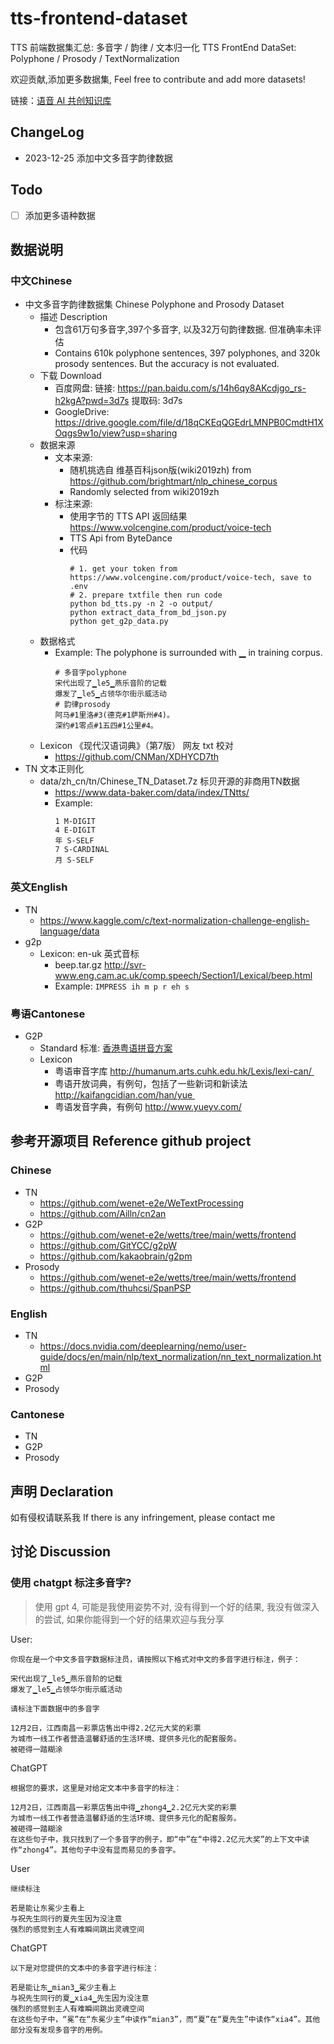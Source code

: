# tts-frontend-dataset
TTS 前端数据集汇总: 多音字 / 韵律 / 文本归一化
TTS FrontEnd DataSet: Polyphone / Prosody / TextNormalization

欢迎贡献,添加更多数据集, Feel free to contribute and add more datasets!

链接：[语音 AI 共创知识库](https://ai-share.feishu.cn/wiki/KoWMwsCkmivXDRkFQ35czp0qned)

## ChangeLog
- 2023-12-25 添加中文多音字韵律数据

## Todo
- [ ] 添加更多语种数据

## 数据说明
### 中文Chinese
- 中文多音字韵律数据集 Chinese Polyphone and Prosody Dataset
  - 描述 Description
    - 包含61万句多音字,397个多音字, 以及32万句韵律数据. 但准确率未评估
    - Contains 610k polyphone sentences, 397 polyphones, and 320k prosody sentences. But the accuracy is not evaluated.
  - 下载 Download
    - 百度网盘: 链接: https://pan.baidu.com/s/14h6qy8AKcdjgo_rs-h2kgA?pwd=3d7s 提取码: 3d7s
    - GoogleDrive: https://drive.google.com/file/d/18qCKEqQGEdrLMNPB0CmdtH1XOqgs9w1o/view?usp=sharing
  - 数据来源
    - 文本来源: 
      - 随机挑选自 维基百科json版(wiki2019zh) from https://github.com/brightmart/nlp_chinese_corpus
      - Randomly selected from wiki2019zh
    - 标注来源:
      - 使用字节的 TTS API 返回结果 https://www.volcengine.com/product/voice-tech
      - TTS Api from ByteDance
      - 代码
        ```
        # 1. get your token from https://www.volcengine.com/product/voice-tech, save to .env
        # 2. prepare txtfile then run code
        python bd_tts.py -n 2 -o output/
        python extract_data_from_bd_json.py 
        python get_g2p_data.py
        ```
  - 数据格式
    - Example: The polyphone is surrounded with ▁ in training corpus.
        ```
        # 多音字polyphone
        宋代出现了▁le5▁燕乐音阶的记载
        爆发了▁le5▁占领华尔街示威活动
        # 韵律prosody
        阿马#1里洛#3(德克#1萨斯州#4)。
        深约#1零点#1五四#1公里#4。
        ```
  - Lexicon 《现代汉语词典》（第7版） 网友 txt 校对
    - https://github.com/CNMan/XDHYCD7th
- TN 文本正则化
  - data/zh_cn/tn/Chinese_TN_Dataset.7z  标贝开源的非商用TN数据
    - https://www.data-baker.com/data/index/TNtts/
    - Example:
        ```
        1 M-DIGIT
        4 E-DIGIT
        年 S-SELF
        7 S-CARDINAL
        月 S-SELF
        ```

### 英文English
- TN 
  - https://www.kaggle.com/c/text-normalization-challenge-english-language/data
- g2p
  - Lexicon: en-uk 英式音标
    - beep.tar.gz http://svr-www.eng.cam.ac.uk/comp.speech/Section1/Lexical/beep.html
    - Example: `IMPRESS ih m p r eh s`

### 粤语Cantonese
- G2P
    - Standard 标准: [香港粤语拼音方案](https://jyutping.org/jyutping/)
    - Lexicon
        - 粤语审音字库 http://humanum.arts.cuhk.edu.hk/Lexis/lexi-can/   
        - 粤语开放词典，有例句，包括了一些新词和新读法 http://kaifangcidian.com/han/yue 
        - 粤语发音字典，有例句 http://www.yueyv.com/


## 参考开源项目 Reference github project

### Chinese
- TN
    - https://github.com/wenet-e2e/WeTextProcessing
    - https://github.com/Ailln/cn2an
- G2P
    - https://github.com/wenet-e2e/wetts/tree/main/wetts/frontend
    - https://github.com/GitYCC/g2pW
    - https://github.com/kakaobrain/g2pm
- Prosody
    - https://github.com/wenet-e2e/wetts/tree/main/wetts/frontend
    - https://github.com/thuhcsi/SpanPSP

### English
- TN
    - https://docs.nvidia.com/deeplearning/nemo/user-guide/docs/en/main/nlp/text_normalization/nn_text_normalization.html
- G2P
- Prosody


### Cantonese

- TN
- G2P
- Prosody

## 声明 Declaration
如有侵权请联系我 If there is any infringement, please contact me

## 讨论 Discussion

### 使用 chatgpt 标注多音字?
> 使用 gpt 4, 可能是我使用姿势不对, 没有得到一个好的结果, 我没有做深入的尝试, 如果你能得到一个好的结果欢迎与我分享

User:
```
你现在是一个中文多音字数据标注员，请按照以下格式对中文的多音字进行标注，例子：

宋代出现了▁le5▁燕乐音阶的记载
爆发了▁le5▁占领华尔街示威活动

请标注下面数据中的多音字

12月2日，江西南昌一彩票店售出中得2.2亿元大奖的彩票
为城市一线工作者营造温馨舒适的生活环境、提供多元化的配套服务。
被砸得一踏糊涂
```

ChatGPT
```
根据您的要求，这里是对给定文本中多音字的标注：

12月2日，江西南昌一彩票店售出中得▁zhong4▁2.2亿元大奖的彩票
为城市一线工作者营造温馨舒适的生活环境、提供多元化的配套服务。
被砸得一踏糊涂
在这些句子中，我只找到了一个多音字的例子，即“中”在“中得2.2亿元大奖”的上下文中读作“zhong4”。其他句子中没有显而易见的多音字。
```

User
```
继续标注

若是能让东冕少主看上
与祝先生同行的夏先生因为没注意
强烈的感觉到主人有难瞬间跳出灵魂空间
```

ChatGPT
```
以下是对您提供的文本中的多音字进行标注：

若是能让东▁mian3▁冕少主看上
与祝先生同行的夏▁xia4▁先生因为没注意
强烈的感觉到主人有难瞬间跳出灵魂空间
在这些句子中，“冕”在“东冕少主”中读作“mian3”，而“夏”在“夏先生”中读作“xia4”。其他部分没有发现多音字的用例。
```
